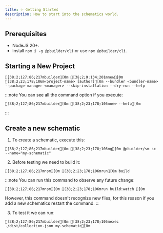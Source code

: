 ```yaml
---
title: ✨ Getting Started
description: How to start into the schematics world.
---
```


## Prerequisites

- NodeJS 20+.
- Install `npm i -g @pbuilder/cli` or use `npx @pbuilder/cli`.

## Starting a New Project

```ansi title="Creation of schematic library project"
[38;2;127;86;217mbuilder[0m [38;2;0;134;201mnew[0m [38;2;23;178;106m<project-name> [author][0m --bundler <bundler-name> --package-manager <manager> --skip-installation --dry-run --help
```

:::note
You can see all the command option if you execute:

```ansi
[38;2;127;86;217mbuilder[0m [38;2;23;178;106mnew --help[0m
```

:::

## Create a new schematic

1. To create a schematic, execute this:

```ansi
[38;2;127;86;217mbuilder[0m [38;2;23;178;106mg[0m @pbuilder/sm sc --name="my-schematic"
```

2. Before testing we need to build it:

```ansi
[38;2;127;86;217mnpm[0m [38;2;23;178;106mrun[0m build
```

:::note
You can run this command to observe any future change:

```ansi
[38;2;127;86;217mnpm[0m [38;2;23;178;106mrun build:watch [0m
```

However, this command doesn't recognize new files, for this reason if you add a new schematics restart the command.
:::

3. To test it we can run:

```ansi
[38;2;127;86;217mbuilder[0m [38;2;23;178;106mexec ./dist/collection.json my-schematic[0m
```
